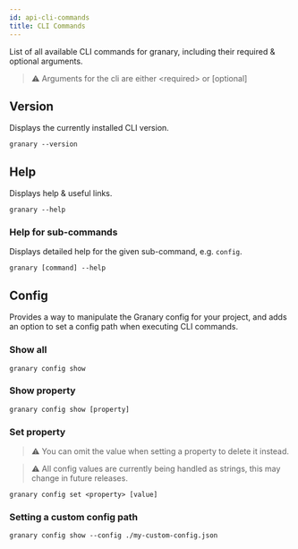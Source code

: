```yaml
---
id: api-cli-commands
title: CLI Commands
---
```


List of all available CLI commands for granary, including their required & optional arguments.

> ⚠️ Arguments for the cli are either &lt;required&gt; or [optional]



## Version

Displays the currently installed CLI version.

```shell
granary --version
```

## Help
Displays help & useful links.

```shell
granary --help
```

### Help for sub-commands

Displays detailed help for the given sub-command, e.g. `config`.

```shell
granary [command] --help
```

## Config

Provides a way to manipulate the Granary config for your project, and adds an option to set a config path when executing CLI commands.

### Show all

```shell
granary config show
```

### Show property

```shell
granary config show [property]
```

### Set property

> ⚠️ You can omit the value when setting a property to delete it instead.

> ⚠️ All config values are currently being handled as strings, this may change in future releases.

```shell
granary config set <property> [value]
```

### Setting a custom config path

```shell
granary config show --config ./my-custom-config.json
```